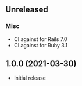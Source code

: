 ## Unreleased

### Misc

* CI against for Rails 7.0
* CI against for Ruby 3.1


## 1.0.0 (2021-03-30)

* Initial release
